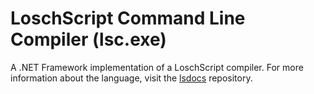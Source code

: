 # LoschScript Command Line Compiler (lsc.exe)
A .NET Framework implementation of a LoschScript compiler. For more information about the language, visit the [lsdocs](https://github.com/loschsoftware/lsdocs) repository.
